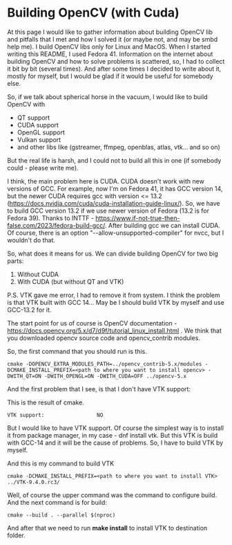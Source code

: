 # Building OpenCV (with Cuda)

At this page I would like to gather information about building OpenCV lib and pitfalls that I met and how I solved it (or maybe not, and may be smbd help me). I build OpenCV libs only for Linux and MacOS. When I started writing this README, I used Fedora 41. Information on the internet about building OpenCV and how to solve problems is scattered, so, I had to collect it bit by bit (several times). And after some times I decided to write about it, mostly for myself, but I would be glad if it would be useful for somebody else.

So, if we talk about spherical horse in the vacuum, I would like to build OpenCV with

*  QT support
*  CUDA support
*  OpenGL support
*  Vulkan support
*  and other libs like (gstreamer, ffmpeg, openblas, atlas, vtk... and so on)

But the real life is harsh, and I could not to build all this in one (if somebody could - please write me). 

I think, the main problem here is CUDA. CUDA doesn't work with new versions of GCC. For example, now I'm on Fedora 41, it has GCC version 14, but the newer CUDA requires gcc with version <= 13.2 (https://docs.nvidia.com/cuda/cuda-installation-guide-linux/). So, we have to build GCC version 13.2 if we use newer version of Fedora (13.2 is for Fedora 39). Thanks to INTTF - https://www.if-not-true-then-false.com/2023/fedora-build-gcc/. After building gcc we can install CUDA. Of course, there is an option "--allow-unsupported-compiler" for nvcc, but I wouldn't do that. 

So, what does it means for us. We can divide building OpenCV for two big parts:

1.  Without CUDA
2.  With CUDA (but without QT and VTK)

P.S. VTK gave me error, I had to remove it from system. I think the problem is that VTK built with GCC 14... May be I should build VTK by myself and use GCC-13.2 for it.

The start point for us of course is OpenCV documentation - https://docs.opencv.org/5.x/d7/d9f/tutorial_linux_install.html . 
We think that you downloaded opencv source code and opencv_contrib modules.

So, the first command that you should run is this. 
```
cmake -DOPENCV_EXTRA_MODULES_PATH=../opencv_contrib-5.x/modules -DCMAKE_INSTALL_PREFIX=<path to where you want to install opencv> -DWITH_QT=ON -DWITH_OPENGL=ON -DWITH_CUDA=OFF ../opencv-5.x
```

And the first problem that I see, is that I don't have VTK support:

This is the result of cmake. 

```
VTK support:                 NO
```

But I would like to have VTK support. Of course the simplest way is to install it from package manager, in my case - dnf install vtk. But this VTK is build with GCC-14 and it will be the cause of problems. So, I have to build VTK by myself. 

And this is my command to build VTK
```
cmake -DCMAKE_INSTALL_PREFIX=<path to where you want to install VTK> ../VTK-9.4.0.rc3/
```

Well, of course the upper command was the command to configure build. And the next command is for build:

```
cmake --build . --parallel $(nproc)
```

And after that we need to run **make install** to install VTK to destination folder.

